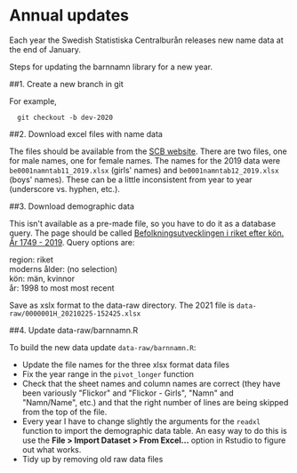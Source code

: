# Annual updates

Each year the Swedish Statistiska Centralburån releases new name data at the end of January.

Steps for updating the barnnamn library for a new year.

##1. Create a new branch in git

For example, 
```
  git checkout -b dev-2020
```

##2. Download excel files with name data

The files should be available from the [SCB website](http://www.scb.se/hitta-statistik/statistik-efter-amne/befolkning/amnesovergripande-statistik/namnstatistik/). There are two files, one for male names, one for female names. The names for the 2019 data were `be0001namntab11_2019.xlsx` (girls' names) and `be0001namntab12_2019.xlsx` (boys' names). These can be a little inconsistent from year to year (underscore vs. hyphen, etc.).

##3. Download demographic data

This isn't available as a pre-made file, so you have to do it as a database query. The page should be called [Befolkningsutvecklingen i riket efter kön. År 1749 - 2019](http://www.statistikdatabasen.scb.se/pxweb/sv/ssd/START__BE__BE0101__BE0101G/BefUtvKon1749/). Query options are:

region: riket  
moderns ålder: (no selection)  
kön: män, kvinnor  
år: 1998 to most most recent

Save as xslx format to the data-raw directory. The 2021 file is `data-raw/0000001H_20210225-152425.xlsx`

##4. Update data-raw/barnnamn.R

To build the new data update `data-raw/barnnamn.R`:

- Update the file names for the three xlsx format data files
- Fix the year range in the `pivot_longer` function
- Check that the sheet names and column names are correct (they have been variously "Flickor" and "Flickor - Girls", "Namn" and "Namn/Name", etc.) and that the right number of lines are being skipped from the top of the file.
- Every year I have to change slightly the arguments for the `readxl` function to import the demographic data table. An easy way to do this is use the **File > Import Dataset > From Excel...** option in Rstudio to figure out what works.
- Tidy up by removing old raw data files
